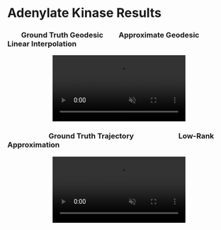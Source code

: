 # Adenylate Kinase Results

### &nbsp; &nbsp; &nbsp; &nbsp; Ground Truth Geodesic &nbsp; &nbsp; &nbsp; &nbsp; Approximate Geodesic &nbsp; &nbsp; &nbsp; &nbsp; Linear Interpolation

<div style="text-align:center;">
  <video autoplay loop muted style="max-width:100%; max-height:100%; margin: 0 auto;">
    <source src="geodesic_trajectory_vs_geodesic_vs_linear.mp4" type="video/mp4">
    Your browser does not support the video tag.
  </video>
</div>

### &nbsp; &nbsp; &nbsp; &nbsp; &nbsp; &nbsp; &nbsp; &nbsp; &nbsp; &nbsp; &nbsp; &nbsp; Ground Truth Trajectory &nbsp; &nbsp; &nbsp; &nbsp; &nbsp; &nbsp; &nbsp; &nbsp; &nbsp; &nbsp;  &nbsp; &nbsp; &nbsp;Low-Rank Approximation

<div style="text-align:center;">
  <video autoplay loop muted style="max-width:100%; max-height:100%; margin: 0 auto;">
    <source src="trajectory_vs_low_rank_approximation.mp4" type="video/mp4">
    Your browser does not support the video tag.
  </video>
</div>
